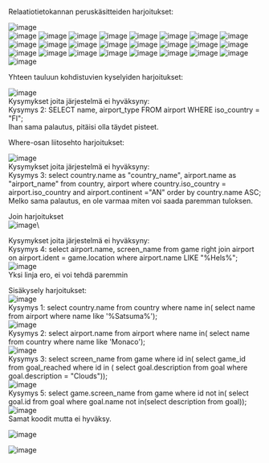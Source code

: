 Relaatiotietokannan peruskäsitteiden harjoitukset:

![image](https://github.com/user-attachments/assets/f47fda4d-5346-4ae0-98df-46a556412db6)  
![image](https://github.com/user-attachments/assets/7dee9049-7a3d-4394-8cb9-3e0b95e6b234)
![image](https://github.com/user-attachments/assets/473a3f4d-0731-42c1-98cc-a01afe3659fc)
![image](https://github.com/user-attachments/assets/205c0d41-7166-4653-99fa-ecd583b4d8f6)
![image](https://github.com/user-attachments/assets/69958bdb-f560-4dc6-a999-676652029534)
![image](https://github.com/user-attachments/assets/386d40c9-f31b-46be-9e18-d9fe058fa5b7)
![image](https://github.com/user-attachments/assets/cb41ed04-469e-458f-aa60-d1eae828098e)
![image](https://github.com/user-attachments/assets/817492a5-2c76-4d89-b07c-4ccaa90dd258)
![image](https://github.com/user-attachments/assets/9815694f-370c-452c-9e05-a7e82a344818)
![image](https://github.com/user-attachments/assets/47bbd369-02d0-450a-ad6d-df1cc945cac2)
![image](https://github.com/user-attachments/assets/5d62a2ef-041a-494b-a3e3-9ad8f18b8cb8)
![image](https://github.com/user-attachments/assets/3fc47793-911e-4e05-937d-0107209c61a5)
![image](https://github.com/user-attachments/assets/19be4666-f319-434f-82eb-bc952620bc8b)
![image](https://github.com/user-attachments/assets/bba6484a-2f0d-419f-9c97-9bb55fc2e72a)
![image](https://github.com/user-attachments/assets/40601c0d-c6dc-46b9-bbb7-0b10140c8bc1)
![image](https://github.com/user-attachments/assets/34d36500-650d-49e7-a8ca-17a8e581aad0)
![image](https://github.com/user-attachments/assets/1c6878cb-38e3-406d-adff-2f02aee979ed)
![image](https://github.com/user-attachments/assets/7a08241d-5c2e-4885-a0ec-200f39b3c159)
![image](https://github.com/user-attachments/assets/c679a585-130f-43aa-9817-f630a1fe8d0e)
![image](https://github.com/user-attachments/assets/98c3660b-0774-4922-aa21-916f2e1173cc)
![image](https://github.com/user-attachments/assets/57b0b81e-f824-42f7-a163-0de858f039b1)
![image](https://github.com/user-attachments/assets/d9721225-f130-40c2-8f6d-824f80f45c7a)
![image](https://github.com/user-attachments/assets/2d5acce8-7a0b-48f3-a891-0dcdc38f2763)
![image](https://github.com/user-attachments/assets/2a5d7869-8324-479e-8b0c-0b74417aaae6)
![image](https://github.com/user-attachments/assets/033846bc-1d77-4218-9eb6-e4e33adbed69)
![image](https://github.com/user-attachments/assets/b18ef81b-11a6-4805-b6a9-3399355e1d93)


Yhteen tauluun kohdistuvien kyselyiden harjoitukset:  

![image](https://github.com/user-attachments/assets/266e1eb7-f28e-4b6c-b320-c4c6d4789048)  
Kysymykset joita järjestelmä ei hyväksyny:  
Kysymys 2: SELECT name, airport_type FROM airport WHERE iso_country = "FI";  
Ihan sama palautus, pitäisi olla täydet pisteet.  

Where-osan liitosehto harjoitukset:  

![image](https://github.com/user-attachments/assets/866c3ef8-f835-418f-be42-5289038703f9)\
Kysymykset joita järjestelmä ei hyväksyny:  \
Kysymys 3: select country.name as "country_name", airport.name as "airport_name" from country, airport where country.iso_country = airport.iso_country and airport.continent ="AN" order by country.name ASC;  
Melko sama palautus, en ole varmaa miten voi saada paremman tuloksen.  

Join harjoitukset  
![image](https://github.com/user-attachments/assets/69554717-3300-4b04-8ff9-9b84239ccbaf)\

Kysymykset joita järjestelmä ei hyväksyny:  
Kysymys 4: select airport.name, screen_name from game right join airport on airport.ident = game.location where airport.name LIKE "%Hels%";  
![image](https://github.com/user-attachments/assets/2166583e-e1c9-4bd7-af91-57d865842e1c)  
Yksi linja ero, ei voi tehdä paremmin  

Sisäkysely harjoitukset:  
![image](https://github.com/user-attachments/assets/b23df9ea-5ab0-42ef-a40c-29abea74e427)   
Kysymys 1: select country.name from country where name in( select name from airport where name like '%Satsuma%');   
![image](https://github.com/user-attachments/assets/5852a106-fb56-41e6-b8fb-a0bbb66004c0)    
Kysymys 2: select airport.name from airport where name in( select name from country where name like 'Monaco');   
![image](https://github.com/user-attachments/assets/24c600d7-0627-4b08-83ee-9c0dfc4e4d5b)   
Kysymys 3: select screen_name from game where id in( select game_id from goal_reached where id in ( select goal.description from goal where goal.description = "Clouds"));   
![image](https://github.com/user-attachments/assets/7f3fb7be-ddae-471c-8ff1-3be5f4fc3a78)   
Kysymys 5: select game.screen_name from game where id not in( select goal.id from goal where goal.name not in(select description from goal));    
![image](https://github.com/user-attachments/assets/76886558-bf53-4d68-93bb-ced44342106a)   
Samat koodit mutta ei hyväksy.    


![image](https://github.com/user-attachments/assets/b933980d-afc8-4dc2-b176-e25294731420)  

![image](https://github.com/user-attachments/assets/2725f803-268f-4a93-a27b-02e7358ff957)



